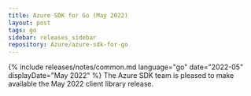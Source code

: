 ```yaml
---
title: Azure SDK for Go (May 2022)
layout: post
tags: go
sidebar: releases_sidebar
repository: Azure/azure-sdk-for-go
---
```

{% include releases/notes/common.md language="go" date="2022-05" displayDate="May 2022" %}
The Azure SDK team is pleased to make available the May 2022 client library release.